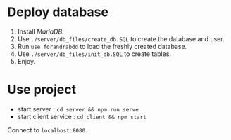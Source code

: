 # Deploy database

1. Install _MariaDB_.
2. Use `./server/db_files/create_db.SQL` to create the database and user.
3. Run `use forandrabdd` to load the freshly created database.
4. Use `./server/db_files/init_db.SQL` to create tables.
5. Enjoy.

# Use project

- start server : `cd server && npm run serve`
- start client service : `cd client && npm start`

Connect to `localhost:8080`.